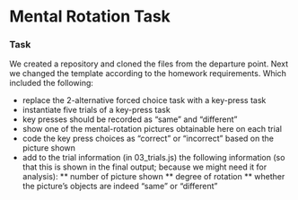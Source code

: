 # Mental Rotation Task

### Task

We created a repository and cloned the files from the departure point. Next we changed the template according to the homework requirements. Which included the following:
* replace the 2-alternative forced choice task with a key-press task
* instantiate five trials of a key-press task
* key presses should be recorded as “same” and “different”
* show one of the mental-rotation pictures obtainable here on each trial
* code the key press choices as “correct” or “incorrect” based on the picture shown
* add to the trial information (in 03_trials.js) the following information (so that this is shown in the final output; because we might need it for analysis):
** number of picture shown
** degree of rotation
** whether the picture’s objects are indeed “same” or “different”

